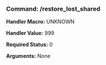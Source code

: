 ### Command: /restore_lost_shared

**Handler Macro:** UNKNOWN

**Handler Value:** 999

**Required Status:** 0

**Arguments:**
None

